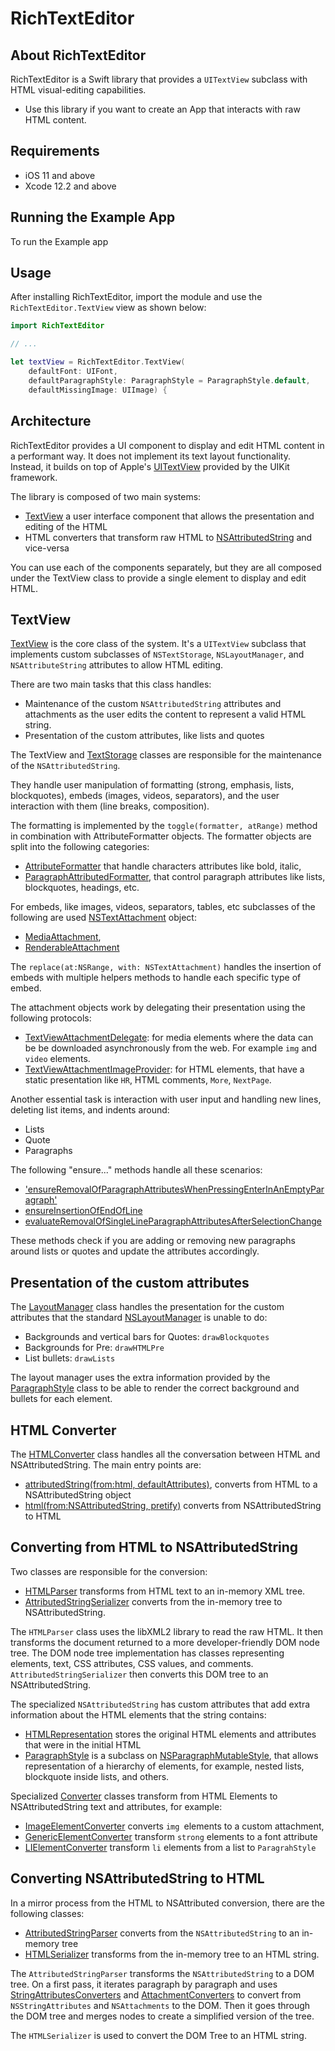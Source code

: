 # RichTextEditor

## About RichTextEditor

RichTextEditor is a Swift library that provides a `UITextView` subclass with HTML visual-editing capabilities.

 - Use this library if you want to create an App that interacts with raw HTML content.


## Requirements

- iOS 11 and above
- Xcode 12.2 and above

## Running the Example App

To run the Example app

## Usage

After installing RichTextEditor, import the module and use the `RichTextEditor.TextView` view as shown below:

```swift
import RichTextEditor

// ...

let textView = RichTextEditor.TextView(
    defaultFont: UIFont,
    defaultParagraphStyle: ParagraphStyle = ParagraphStyle.default,
    defaultMissingImage: UIImage) {
```

## Architecture

RichTextEditor provides a UI component to display and edit HTML content in a performant way. It does not implement its text layout functionality. Instead, it builds on top of Apple's [UITextView](https://developer.apple.com/documentation/uikit/uitextview) provided by the UIKit framework.  

The library is composed of two main systems:
 - [TextView](https://github.com/diondurigon/RichTextEditor/tree/main/Sources/RichTextEditor/Classes/TextKit/TextView.swift) a user interface component that allows the presentation and editing of the HTML
 - HTML converters that transform raw HTML to [NSAttributedString](https://developer.apple.com/documentation/foundation/nsattributedstring) and vice-versa

You can use each of the components separately, but they are all composed under the TextView class to provide a single element to display and edit HTML.

## TextView

[TextView](https://github.com/diondurigon/RichTextEditor/tree/main/Sources/RichTextEditor/Classes/TextKit/TextView.swift) is the core class of the system. It's a `UITextView` subclass that implements custom subclasses of `NSTextStorage`, `NSLayoutManager`, and `NSAttributeString` attributes to allow HTML editing.

There are two main tasks that this class handles:

 - Maintenance of the custom `NSAttributedString` attributes and attachments as the user edits the content to represent a valid HTML string. 
 - Presentation of the custom attributes, like lists and quotes

The TextView and [TextStorage](https://github.com/diondurigon/RichTextEditor/tree/main/Sources/RichTextEditor/Classes/TextKit/TextStorage.swift) classes are responsible for the maintenance of the `NSAttributedString`. 

They handle user manipulation of formatting (strong, emphasis, lists, blockquotes), embeds (images, videos, separators), and the user interaction with them (line breaks, composition).

The formatting is implemented by the `toggle(formatter, atRange)` method in combination with AttributeFormatter objects. The formatter objects are split into the following categories:
 - [AttributeFormatter](https://github.com/diondurigon/RichTextEditor/tree/main/Sources/RichTextEditor/Classes/Formatters/Base/AttributeFormatter.swift) that handle characters attributes like bold, italic, 
 - [ParagraphAttributedFormatter](https://github.com/diondurigon/RichTextEditor/tree/main/Sources/RichTextEditor/Classes/Formatters/Base/ParagraphAttributeFormatter.swift), that control paragraph attributes like lists, blockquotes, headings, etc.

For embeds, like images, videos, separators, tables, etc subclasses of the following are used [NSTextAttachment](https://developer.apple.com/documentation/uikit/nstextattachment) object:
 - [MediaAttachment](https://github.com/diondurigon/RichTextEditor/tree/main/Sources/RichTextEditor/Classes/TextKit/MediaAttachment.swift), 
 - [RenderableAttachment](https://github.com/diondurigon/RichTextEditor/tree/main/Sources/RichTextEditor/Classes/TextKit/RenderableAttachment.swift)

The `replace(at:NSRange, with: NSTextAttachment)` handles the insertion of embeds with multiple helpers methods to handle each specific type of embed.

The attachment objects work by delegating their presentation using the following protocols:
 - [TextViewAttachmentDelegate](https://github.com/diondurigon/RichTextEditor/tree/main/Sources/RichTextEditor/Classes/TextKit/TextView.swift#L7): for media elements where the data can be be downloaded asynchronously from the web. For example `img` and `video` elements.
 - [TextViewAttachmentImageProvider](https://github.com/diondurigon/RichTextEditor/tree/main/Sources/RichTextEditor/Classes/TextKit/TextView.swift#L75): for HTML elements, that have a static presentation like `HR`, HTML comments, `More`, `NextPage`.

Another essential task is interaction with user input and handling new lines, deleting list items, and indents around:
 - Lists
 - Quote
 - Paragraphs

The following "ensure..." methods handle all these scenarios:
 - ['ensureRemovalOfParagraphAttributesWhenPressingEnterInAnEmptyParagraph'](https://github.com/diondurigon/RichTextEditor/tree/main/Sources/RichTextEditor/Classes/TextKit/TextView.swift#L1945)
 - [ensureInsertionOfEndOfLine](https://github.com/diondurigon/RichTextEditor/tree/main/Sources/RichTextEditor/Classes/TextKit/TextView.swift#L697)
 - [evaluateRemovalOfSingleLineParagraphAttributesAfterSelectionChange](https://github.com/diondurigon/RichTextEditor/tree/main/Sources/RichTextEditor/Classes/TextKit/TextView.swift#L1884)

These methods check if you are adding or removing new paragraphs around lists or quotes and update the attributes accordingly. 

## Presentation of the custom attributes

The [LayoutManager](https://github.com/diondurigon/RichTextEditor/tree/main/Sources/RichTextEditor/Classes/TextKit/LayoutManager.swift) class handles the presentation for the custom attributes that the standard [NSLayoutManager](https://developer.apple.com/documentation/uikit/nslayoutmanager) is unable to do:

 - Backgrounds and vertical bars for Quotes: `drawBlockquotes`
 - Backgrounds for Pre: `drawHTMLPre`
 - List bullets: `drawLists`

The layout manager uses the extra information provided by the [ParagraphStyle](https://github.com/diondurigon/RichTextEditor/tree/main/Sources/RichTextEditor/Classes/TextKit/ParagraphStyle.swift) class to be able to render the correct background and bullets for each element.

## HTML Converter

The [HTMLConverter](https://github.com/diondurigon/RichTextEditor/tree/main/Sources/RichTextEditor/Classes/NSAttributedString/Conversions/HTMLConverter.swift) class handles all the conversation between HTML and NSAttributedString. The main entry points are: 
 - [attributedString(from:html, defaultAttributes)](https://github.com/diondurigon/RichTextEditor/tree/main/Sources/RichTextEditor/Classes/NSAttributedString/Conversions/HTMLConverter.swift#L58), converts from HTML to a NSAttributedString object
 - [html(from:NSAttributedString, pretify)](https://github.com/diondurigon/RichTextEditor/tree/main/Sources/RichTextEditor/Classes/NSAttributedString/Conversions/HTMLConverter.swift#L110) converts from NSAttributedString to HTML

## Converting from HTML to NSAttributedString

Two classes are responsible for the conversion:
 - [HTMLParser](https://github.com/diondurigon/RichTextEditor/tree/main/Sources/RichTextEditor/Classes/Libxml2/Converters/In/HTMLParser.swift) transforms from HTML text to an in-memory XML tree.
 - [AttributedStringSerializer](https://github.com/diondurigon/RichTextEditor/tree/main/Sources/RichTextEditor/Classes/NSAttributedString/Conversions/AttributedStringSerializer.swift) converts from the in-memory tree to NSAttributedString.

The `HTMLParser` class uses the libXML2 library to read the raw HTML. It then transforms the document returned to a more developer-friendly DOM node tree.
The DOM node tree implementation has classes representing elements, text, CSS attributes, CSS values, and comments.
`AttributedStringSerializer` then converts this DOM tree to an NSAttributedString.

The specialized `NSAttributedString` has custom attributes that add extra information about the HTML elements that the string contains:
 - [HTMLRepresentation](https://github.com/diondurigon/RichTextEditor/tree/main/Sources/RichTextEditor/Classes/NSAttributedString/Attributes/HTMLRepresentation.swift) stores the original HTML elements and attributes that were in the initial HTML
 - [ParagraphStyle](https://github.com/diondurigon/RichTextEditor/tree/main/Sources/RichTextEditor/Classes/TextKit/ParagraphStyle.swift) is a subclass on [NSParagraphMutableStyle](https://github.com/diondurigon/RichTextEditor/tree/main/Sources/RichTextEditor/Classes/TextKit/ParagraphStyle.swift), that allows representation of a hierarchy of elements, for example, nested lists, blockquote inside lists, and others.

Specialized [Converter](https://github.com/diondurigon/RichTextEditor/tree/main/Sources/RichTextEditor/Classes/Converters/ElementsToAttributedString/Implementations/GenericElementConverter.swift) classes transform from HTML Elements to NSAttributedString text and attributes, for example:
 - [ImageElementConverter](https://github.com/diondurigon/RichTextEditor/tree/main/Sources/RichTextEditor/Classes/Converters/ElementsToAttributedString/Implementations/ImageElementConverter.swift) converts `img `elements to a custom attachment, 
 - [GenericElementConverter](https://github.com/diondurigon/RichTextEditor/tree/main/Sources/RichTextEditor/Classes/Converters/ElementsToAttributedString/Implementations/GenericElementConverter.swift) transform `strong` elements to a font attribute
 - [LIElementConverter](https://github.com/diondurigon/RichTextEditor/tree/main/Sources/RichTextEditor/Classes/Converters/ElementsToAttributedString/Implementations/GenericElementConverter.swift) transform `li` elements from a list to `ParagrahStyle`
 
## Converting NSAttributedString to HTML

In a mirror process from the HTML to NSAttributed conversion, there are the following classes:
 - [AttributedStringParser](https://github.com/diondurigon/RichTextEditor/tree/main/Sources/RichTextEditor/Classes/NSAttributedString/Conversions/AttributedStringParser.swift) converts from the `NSAttributedString` to an in-memory tree
 - [HTMLSerializer](https://github.com/diondurigon/RichTextEditor/tree/main/Sources/RichTextEditor/Classes/Libxml2/Converters/Out/HTMLSerializer.swift) transforms from the in-memory tree to an HTML string.

The `AttributedStringParser` transforms the `NSAttributedString` to a DOM tree. On a first pass, it iterates paragraph by paragraph and uses [StringAttributesConverters](https://github.com/diondurigon/RichTextEditor/tree/main/Sources/RichTextEditor/Classes/Converters/ElementsToAttributedString/Implementations/GenericElementConverter.swift) and [AttachmentConverters](https://github.com/diondurigon/RichTextEditor/tree/main/Sources/RichTextEditor/Classes/Converters/ElementsToAttributedString/Implementations/GenericElementConverter.swift) to convert from `NSStringAttributes` and `NSAttachments` to the DOM. 
Then it goes through the DOM tree and merges nodes to create a simplified version of the tree.

The `HTMLSerializer` is used to convert the DOM Tree to an HTML string.
